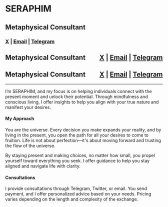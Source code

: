 # SERAPHIM 

## Metaphysical Consultant

### <a href="https://x.com/se2aphim" target="_blank">X</a> | [Email](mailto:se2aphim@icloud.com) | <a href="https://t.me/se2aphim" target="_blank">Telegram</a>

<h2 style="display: flex; justify-content: space-between; align-items: center; width: 100%;">
    <span>Metaphysical Consultant</span>
    <span style="text-align: right;">
        <a href="https://x.com/se2aphim" target="_blank">X</a> | 
        <a href="mailto:se2aphim@icloud.com">Email</a> | 
        <a href="https://t.me/se2aphim" target="_blank">Telegram</a>
    </span>
</h2>

<h2 style="width: 100%; overflow: hidden;">
    <span style="float: left;">Metaphysical Consultant</span>
    <span style="float: right;">
        <a href="https://x.com/se2aphim" target="_blank">X</a> | 
        <a href="mailto:se2aphim@icloud.com">Email</a> | 
        <a href="https://t.me/se2aphim" target="_blank">Telegram</a>
    </span>
</h2>


---

I’m SERAPHIM, and my focus is on helping individuals connect with the present moment and unlock their potential. Through mindfulness and conscious living, I offer insights to help you align with your true nature and manifest your desires.

#### My Approach
You are the universe. Every decision you make expands your reality, and by living in the present, you open the path for all your desires to come to fruition. Life is not about perfection—it's about moving forward and trusting the flow of the universe.

By staying present and making choices, no matter how small, you propel yourself toward everything you seek. I offer guidance to help you stay aligned and navigate life with clarity.

#### Consultations
I provide consultations through Telegram, Twitter, or email. You send payment, and I offer personalized advice based on your needs. Pricing varies depending on the length and complexity of the exchange.
